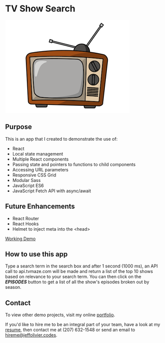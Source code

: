 # TV Show Search

![Page Image](./public/images/television.png)

## Purpose

This is an app that I created to demonstrate the use of:

- React
- Local state management
- Multiple React components
- Passing state and pointers to functions to child components
- Accessing URL parameters
- Responsive CSS Grid
- Modular Sass
- JavaScript ES6
- JavaScript Fetch API with async/await

## Future Enhancements

- React Router
- React Hooks
- Helmet to inject meta into the &lt;head&gt;

[Working Demo](http://tvshows.jeffolivier.codes)

## How to use this app

Type a search term in the search box and after 1 second (1000 ms), an API call to api.tvmaze.com will be made and return a list of the top 10 shows based on relevance to your search term. You can then click on the **_EPISODES_** button to get a list of all the show's episodes broken out by season.

## Contact

To view other demo projects, visit my online [portfolio](http://jeffolivier.codes).

If you'd like to hire me to be an integral part of your team, have a look at my [resume](http://jeffolivier.codes/resume.pdf), then contact me at (207) 632-1548 or send an email to [hireme@jeffolivier.codes](mailto:hireme@jeffolivier.codes).
